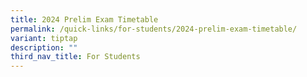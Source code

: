 ```yaml
---
title: 2024 Prelim Exam Timetable
permalink: /quick-links/for-students/2024-prelim-exam-timetable/
variant: tiptap
description: ""
third_nav_title: For Students
---
```

<p></p>